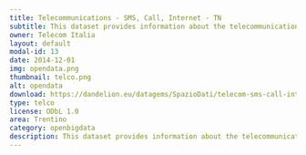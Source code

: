 ```yaml
---
title: Telecommunications - SMS, Call, Internet - TN
subtitle: This dataset provides information about the telecommunication activity over the Province of Trento.
owner: Telecom Italia
layout: default
modal-id: 13
date: 2014-12-01
img: opendata.png
thumbnail: telco.png
alt: opendata
download: https://dandelion.eu/datagems/SpazioDati/telecom-sms-call-internet-tn/resource/
type: telco
license: ODbL 1.0
area: Trentino
category: openbigdata
description: This dataset provides information about the telecommunication activity over the Province of Trento.<br/>The dataset is the result of a computation over the Call Detail Records (CDRs) generated by the Telecom Italia cellular network over the city of Milano. CDRs log the user activity for billing purposes and network management.<br/>The spatial aggregation values are provided for the squares of the Tretino GRID.<br/>The temporal values are aggregated in timeslots of ten minutes
---
```

